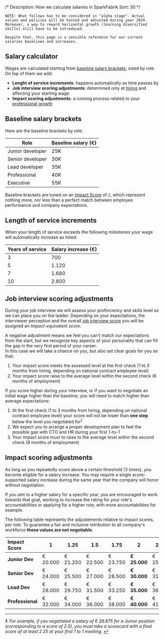 /*
Description: How we calculate salaries in SparkFabrik
Sort: 30
*/

```
NOTE: What follows has to be considered in "alpha stage". Actual values and policies will be tested and adjusted during year 2019.
Moreover, a way to reward horizontal growth (learning diversified skills) still have to be introduced.

Despite that, this page is a sensible reference for our current salaries baselines and increases.
```

## Salary calculator

Wages are calculated starting from [baseline salary brackets](#baseline-salary-brackets), sized by role.
On top of them we add:

* **Lenght of service increments**: happens automatically as time passes by
* **Job interview scoring adjustments**: determined only at [hiring](/working-at-sparkfabrik/job-interviews) and affecting your starting wage
* **Impact scoring adjustments**: a running process related to your [professional growth](/working-at-sparkfabrik/career-advancement)


## Baseline salary brackets

Here are the baseline brackets by role:

| Role | Baseline salary (€) |
|---|---|
| Junior developer | 25K |
| Senior developer | 30K |
| Lead developer | 35K |
| Professional | 40K |
| Executive | 55K |

Baseline brackets are tuned on an [Impact Score](/working-at-sparkfabrik/impact-scoring) of `2`, which represent nothing more, nor less than a perfect match between employee performance and company expectations.

## Length of service increments

When your length of service exceeds the following milestones your wage will automatically increase as listed:

| Years of service | Salary increase (€) |
|---|---|
| 3 | 700 |
| 5 | 1.120 |
| 7 | 1.680 |
| 10 | 2.800 |

## Job interview scoring adjustments

During your job interview we will assess your profinciency and skills level so we can place you on the ladder.
Depending on your expectations, the interviewer perception and the overall [job interview score](/working-at-sparkfabrik/job-interviews) you will be assigned an _Impact-equivalent score_.

A negative adjustment means we feel you can't match our expectations from the start, but we recognize key aspects of your personality that can fill the gap in the very first period of your career.  
In this case we will take a chance on you, but also set clear goals for you so that:

1. Your impact score meets the assessed level at the first check (1 to 3 months from hiring, depending on national contract employee level)
2. Your impact score raise to the average level within the second check (6 months of employment)

If you score higher during your interview, or if you want to negotiate an initial wage higher than the baseline, you will need to match higher than average expectations:

1. At the first check (1 to 3 months from hiring, depending on national contract employee level) your score will not be lower than **one step** below the level you negotiated for<sup id="fnr1">[1](#fn1)</sup>
2. We expect you to arrange a proper development plan to feel the possible gap with CTO and HR during your first 1-to-1
3. Your impact score must to raise to the average level within the second check (8 months of employment)

## Impact scoring adjustments

As long as you repeatedly score above a certain threshold (3 times), you become eligible for a salary increase.
You may require a single score-supported salary increase during the same year that the company will honor without negotiation.

If you aim to a higher salary for a specific year, you are encouraged to work towards that goal, working to increase the rating for your role's accountabilities or applying for a higher role, with more accountabilities for example.

The following table represents the adjustements relative to impact scores, per role. To guarantee a fair and inclusive retribution to all company's workforce **these values are not negotiable**.

| Impact Score | 1 | 1.25 | 1.5 | 1.75 | 2 | 2.25 | 2.5 | 2.75 | 3 |
|:---|---|---|---|---|---|---|---|---|---|
| **Junior Dev** | € 20.000 | € 21.250 | € 22.500 | € 23.750 | **€ 25.000** | € 25.900 | € 26.870 | € 27.770 | € 28.750 |
| **Senior Dev** | € 24.000 | € 25.500 | € 27.000 | € 28.500 | **€ 30.000** | € 31.150 | € 32.250 | € 33.350 | € 34.500 |
| **Lead Dev** | € 28.000 | € 29.750 | € 31.500 | € 33.250 | **€ 35.000** | € 36.300 | € 37.650 | € 38.900 | € 40.250 |
| **Professional** | € 32.000 | € 34.000 | € 36.000 | € 38.000 | **€ 40.000** | € 41.500 | € 43.000 | € 44.500 | € 46.000 |

---

_<strong id="fn1">1</strong>: For example, if you negotiated a salary of € 26.875 for a Junior position (corresponding to a score of 2.5), you must take a scorecard with a final score of at least 2.25 at your first 1 to 1 meeting. [↩](#fnr1)_